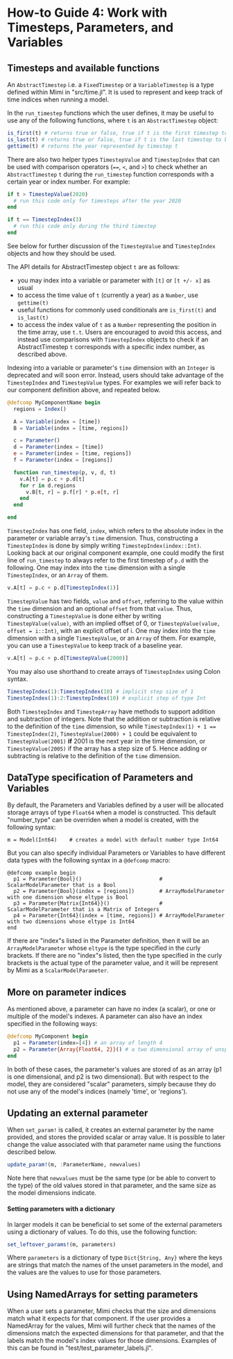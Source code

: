 # How-to Guide 4: Work with Timesteps, Parameters, and Variables 

## Timesteps and available functions

An `AbstractTimestep` i.e. a `FixedTimestep` or a `VariableTimestep` is a type defined within Mimi in "src/time.jl". It is used to represent and keep track of time indices when running a model.

In the `run_timestep` functions which the user defines, it may be useful to use any of the following functions, where `t` is an `AbstractTimestep` object:

```julia
is_first(t) # returns true or false, true if t is the first timestep to be run for the respective component
is_last(t) # returns true or false, true if t is the last timestep to be run for the respective component
gettime(t) # returns the year represented by timestep t
```
There are also two helper types `TimestepValue` and `TimestepIndex` that can be used with comparison operators (`==`, `<`, and `>`) to check whether an `AbstractTimestep` `t` during the `run_timestep` function corresponds with a certain year or index number. For example:
```julia
if t > TimestepValue(2020)
  # run this code only for timesteps after the year 2020
end

if t == TimestepIndex(3)
  # run this code only during the third timestep
end
```
See below for further discussion of the `TimestepValue` and `TimestepIndex` objects and how they should be used.

The API details for AbstractTimestep object `t` are as follows:

- you may index into a variable or parameter with `[t]` or `[t +/- x]` as usual
- to access the time value of `t` (currently a year) as a `Number`, use `gettime(t)`
- useful functions for commonly used conditionals are `is_first(t)` and `is_last(t)`
- to access the index value of `t` as a `Number` representing the position in the time array, use `t.t`.  Users are encouraged to avoid this access, and instead use comparisons with `TimestepIndex` objects to check if an AbstractTimestep `t` corresponds with a specific index number, as described above.

Indexing into a variable or parameter's `time` dimension with an `Integer` is deprecated and will soon error. Instead, users should take advantage of the `TimestepIndex` and `TimestepValue` types. For examples we will refer back to our component definition above, and repeated below.
```julia
@defcomp MyComponentName begin
  regions = Index()

  A = Variable(index = [time])
  B = Variable(index = [time, regions])

  c = Parameter()
  d = Parameter(index = [time])
  e = Parameter(index = [time, regions])
  f = Parameter(index = [regions])

  function run_timestep(p, v, d, t)
    v.A[t] = p.c + p.d[t]
    for r in d.regions
      v.B[t, r] = p.f[r] * p.e[t, r]
    end
  end

end
```
`TimestepIndex` has one field, `index`, which refers to the absolute index in the parameter or variable array's `time` dimension. Thus, constructing a `TimestepIndex` is done by simply writing `TimestepIndex(index::Int)`. Looking back at our original component example, one could modify the first line of `run_timestep` to always refer to the first timestep of `p.d` with the following. One may index into the `time` dimension with a single `TimestepIndex`, or an `Array` of them.
```julia
v.A[t] = p.c + p.d[TimestepIndex(1)]
```
`TimestepValue` has two fields, `value` and `offset`, referring to the value within the `time` dimension and an optional `offset` from that `value`. Thus, constructing a `TimestepValue` is done either by writing `TimestepValue(value)`, with an implied offset of 0, or `TimestepValue(value, offset = i::Int)`, with an explicit offset of i. One may index into the `time` dimension with a single `TimestepValue`, or an `Array` of them. For example, you can use a `TimestepValue` to keep track of a baseline year.
```julia
v.A[t] = p.c + p.d[TimestepValue(2000)]
```
You may also use shorthand to create arrays of `TimestepIndex` using Colon syntax.
```julia
TimestepIndex(1):TimestepIndex(10) # implicit step size of 1
TimestepIndex(1):2:TimestepIndex(10) # explicit step of type Int 
```
Both `TimestepIndex` and `TimestepArray` have methods to support addition and subtraction of integers.  Note that the addition or subtraction is relative to the definition of the `time` dimension, so while `TimestepIndex(1) + 1 == TimestepIndex(2)`, `TimestepValue(2000) + 1` could be equivalent to `TimestepValue(2001)` **if** 2001 is the next year in the time dimension, or `TimestepValue(2005)` if the array has a step size of 5. Hence adding or subtracting is relative to the definition of the `time` dimension. 


## DataType specification of Parameters and Variables 

By default, the Parameters and Variables defined by a user will be allocated storage arrays of type `Float64` when a model is constructed. This default "number_type" can be overriden when a model is created, with the following syntax:
```
m = Model(Int64)    # creates a model with default number type Int64
```
But you can also specify individual Parameters or Variables to have different data types with the following syntax in a `@defcomp` macro:
```
@defcomp example begin
  p1 = Parameter{Bool}()                         # ScalarModelParameter that is a Bool
  p2 = Parameter{Bool}(index = [regions])        # ArrayModelParameter with one dimension whose eltype is Bool
  p3 = Parameter{Matrix{Int64}}()                # ScalarModelParameter that is a Matrix of Integers
  p4 = Parameter{Int64}(index = [time, regions]) # ArrayModelParameter with two dimensions whose eltype is Int64
end
```
If there are "index"s listed in the Parameter definition, then it will be an `ArrayModelParameter` whose `eltype` is the type specified in the curly brackets. If there are no "index"s listed, then the type specified in the curly brackets is the actual type of the parameter value, and it will be represent by Mimi as a `ScalarModelParameter`.

## More on parameter indices

As mentioned above, a parameter can have no index (a scalar), or one or multiple of the model's indexes. A parameter can also have an index specified in the following ways:

```julia
@defcomp MyComponent begin
  p1 = Parameter(index=[4]) # an array of length 4
  p2 = Parameter{Array{Float64, 2}}() # a two dimensional array of unspecified length
end
```

In both of these cases, the parameter's values are stored of as an array (p1 is one dimensional, and p2 is two dimensional). But with respect to the model, they are considered "scalar" parameters, simply because they do not use any of the model's indices (namely 'time', or 'regions').

## Updating an external parameter

When `set_param!` is called, it creates an external parameter by the name provided, and stores the provided scalar or array value. It is possible to later change the value associated with that parameter name using the functions described below. 

```julia
update_param!(m, :ParameterName, newvalues)
```

Note here that `newvalues` must be the same type (or be able to convert to the type) of the old values stored in that parameter, and the same size as the model dimensions indicate. 

#### Setting parameters with a dictionary

In larger models it can be beneficial to set some of the external parameters using a dictionary of values. To do this, use the following function:

```julia
set_leftover_params!(m, parameters)
```

Where `parameters` is a dictionary of type `Dict{String, Any}` where the keys are strings that match the names of the unset parameters in the model, and the values are the values to use for those parameters.

## Using NamedArrays for setting parameters

When a user sets a parameter, Mimi checks that the size and dimensions match what it expects for that component. If the user provides a NamedArray for the values, Mimi will further check that the names of the dimensions match the expected dimensions for that parameter, and that the labels match the model's index values for those dimensions. Examples of this can be found in "test/test_parameter_labels.jl".
